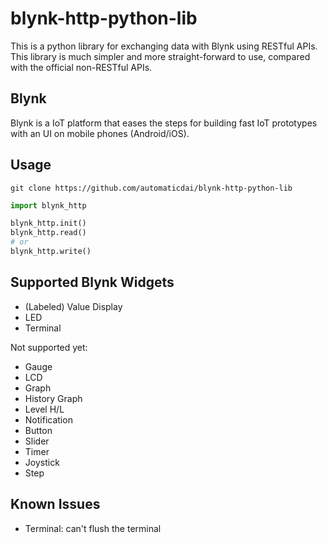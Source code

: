 # blynk-http-python-lib
This is a python library for exchanging data with Blynk using RESTful APIs. This library is much simpler and more straight-forward to use, compared with the official non-RESTful APIs.


## Blynk
Blynk is a IoT platform that eases the steps for building fast IoT prototypes with an UI on mobile phones (Android/iOS).


## Usage
`git clone https://github.com/automaticdai/blynk-http-python-lib`

```python
import blynk_http

blynk_http.init()
blynk_http.read()
# or
blynk_http.write()
```


## Supported Blynk Widgets

- (Labeled) Value Display
- LED
- Terminal


Not supported yet:

- Gauge
- LCD
- Graph
- History Graph
- Level H/L
- Notification
- Button
- Slider
- Timer
- Joystick
- Step


## Known Issues

- Terminal: can't flush the terminal
